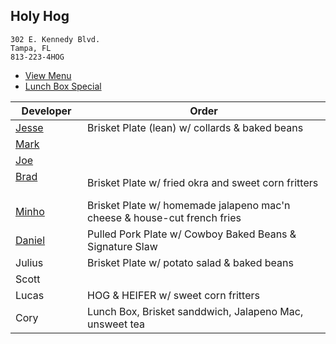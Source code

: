 
## Holy Hog

```
302 E. Kennedy Blvd.
Tampa, FL
813-223-4HOG
```

* [View Menu](https://www.holyhogbbq.com/menu/)
* [Lunch Box Special](http://www.holyhogbbq.com/bbq-lunch-box-special/)

Developer     | Order
--------------|---------------------
[Jesse](https://github.com/jessecurry)              | Brisket Plate (lean) w/ collards & baked beans
[Mark](http://github.com/mark-smithtb)              | 
[Joe](https://github.com/Montchat)                  | 
[Brad](https://github.com/bself)                    | Brisket Plate w/ fried okra and sweet corn fritters
[Minho](https://github.com/minhochoi)               | Brisket Plate w/ homemade jalapeno mac'n cheese & house-cut french fries
[Daniel](https://github.come/dtartaglia)            | Pulled Pork Plate w/ Cowboy Baked Beans & Signature Slaw
Julius                                              | Brisket Plate w/ potato salad & baked beans
Scott                                               |  
Lucas                                               | HOG & HEIFER w/ sweet corn fritters
Cory                                                | Lunch Box, Brisket sanddwich, Jalapeno Mac, unsweet tea
